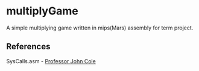 # multiplyGame
A simple multiplying game written in mips(Mars) assembly for term project.

## References  
SysCalls.asm - [Professor John Cole](https://personal.utdallas.edu/~John.Cole/)
